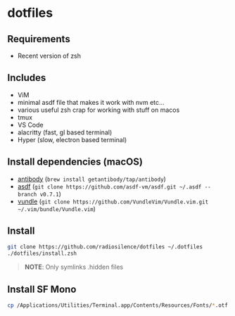 # dotfiles

## Requirements

- Recent version of zsh

## Includes

- ViM
- minimal asdf file that makes it work with nvm etc...
- various useful zsh crap for working with stuff on macos
- tmux
- VS Code
- alacritty (fast, gl based terminal)
- Hyper (slow, electron based terminal)

## Install dependencies (macOS)


- [antibody](https://getantibody.github.io) (`brew install getantibody/tap/antibody`)
- [asdf](https://asdf-vm.com/#/) (`git clone https://github.com/asdf-vm/asdf.git ~/.asdf --branch v0.7.1`)
- [vundle](https://github.com/VundleVim/Vundle.vim) (`git clone https://github.com/VundleVim/Vundle.vim.git ~/.vim/bundle/Vundle.vim`)


## Install

```zsh
git clone https://github.com/radiosilence/dotfiles ~/.dotfiles
./dotfiles/install.zsh
```

> **NOTE**: Only symlinks .hidden files


## Install SF Mono

```zsh
cp /Applications/Utilities/Terminal.app/Contents/Resources/Fonts/*.otf ~/Library/Fonts/
```
